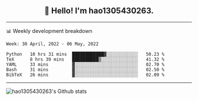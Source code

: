 <h2 align="center">👋 Hello! I'm hao1305430263.</h2>


---- 
📊 Weekly development breakdown

<!--START_SECTION:waka-->
```text
Week: 30 April, 2022 - 06 May, 2022

Python   10 hrs 31 mins  ████████████▓░░░░░░░░░░░░   50.23 % 
TeX      8 hrs 39 mins   ██████████▒░░░░░░░░░░░░░░   41.32 % 
YAML     33 mins         ▓░░░░░░░░░░░░░░░░░░░░░░░░   02.70 % 
Bash     31 mins         ▓░░░░░░░░░░░░░░░░░░░░░░░░   02.50 % 
BibTeX   26 mins         ▓░░░░░░░░░░░░░░░░░░░░░░░░   02.09 % 
```
<!--END_SECTION:waka-->
----
![hao1305430263's Github stats](https://github-readme-stats.vercel.app/api?username=hao1305430263&show_icons=true)


<!--
**hao1305430263/hao1305430263** is a ✨ _special_ ✨ repository because its `README.md` (this file) appears on your GitHub profile.

Here are some ideas to get you started:

- 🔭 I’m currently working on ...
- 🌱 I’m currently learning ...
- 👯 I’m looking to collaborate on ...
- 🤔 I’m looking for help with ...
- 💬 Ask me about ...
- 📫 How to reach me: ...
- 😄 Pronouns: ...
- ⚡ Fun fact: ...
-->
